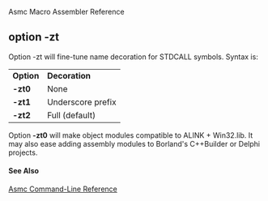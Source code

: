 Asmc Macro Assembler Reference

## option -zt

Option -zt will fine-tune name decoration for STDCALL symbols. Syntax is:

<table>
<tr><td><b>Option</b></td><td><b>Decoration</b></td></tr>
<tr><td><b>-zt0</b></td><td>None</td></tr>
<tr><td><b>-zt1</b></td><td>Underscore prefix</td></tr>
<tr><td><b>-zt2</b></td><td>Full (default)</td></tr>
</table>

Option **-zt0** will make object modules compatible to ALINK + Win32.lib. It may also ease adding assembly modules to Borland's C++Builder or Delphi projects.

#### See Also

[Asmc Command-Line Reference](readme.md)
